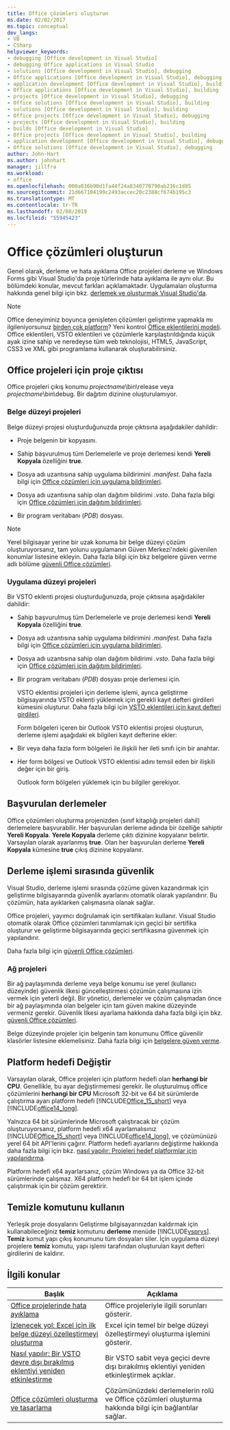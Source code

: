 ```yaml
---
title: Office çözümleri oluşturun
ms.date: 02/02/2017
ms.topic: conceptual
dev_langs:
- VB
- CSharp
helpviewer_keywords:
- debugging [Office development in Visual Studio]
- debugging Office applications in Visual Studio
- solutions [Office development in Visual Studio], debugging
- Office applications [Office development in Visual Studio], debugging
- application development [Office development in Visual Studio], building
- Office applications [Office development in Visual Studio], building
- projects [Office development in Visual Studio], debugging
- Office solutions [Office development in Visual Studio], building
- solutions [Office development in Visual Studio], building
- Office projects [Office development in Visual Studio], debugging
- projects [Office development in Visual Studio], building
- builds [Office development in Visual Studio]
- Office projects [Office development in Visual Studio], building
- application development [Office development in Visual Studio], debugging
- Office solutions [Office development in Visual Studio], debugging
author: John-Hart
ms.author: johnhart
manager: jillfra
ms.workload:
- office
ms.openlocfilehash: 000a036b90d1fa44f24a8340770790ab216c1d85
ms.sourcegitcommit: 21d667104199c2493accec20c2388cf674b195c3
ms.translationtype: MT
ms.contentlocale: tr-TR
ms.lasthandoff: 02/08/2019
ms.locfileid: "55945423"
---
```

# <a name="build-office-solutions"></a>Office çözümleri oluşturun
  Genel olarak, derleme ve hata ayıklama Office projeleri derleme ve Windows Forms gibi Visual Studio'da proje türlerinde hata ayıklama ile aynı olur. Bu bölümdeki konular, mevcut farkları açıklamaktadır. Uygulamaları oluşturma hakkında genel bilgi için bkz. [derlemek ve oluşturmak Visual Studio'da](../ide/compiling-and-building-in-visual-studio.md).

> [!NOTE]
>  Office deneyiminiz boyunca genişleten çözümleri geliştirme yapmakla mı ilgileniyorsunuz [birden çok platform](https://dev.office.com/add-in-availability)? Yeni kontrol [Office eklentilerini modeli](https://dev.office.com/docs/add-ins/overview/office-add-ins). Office eklentileri, VSTO eklentileri ve çözümlerle karşılaştırıldığında küçük ayak izine sahip ve neredeyse tüm web teknolojisi, HTML5, JavaScript, CSS3 ve XML gibi programlama kullanarak oluşturabilirsiniz.

## <a name="project-output-for-office-projects"></a>Office projeleri için proje çıktısı
 Office projeleri çıkış konumu *projectname*\bin\release veya *projectname*\bin\debug. Bir dağıtım dizinine oluşturulamıyor.

### <a name="document-level-projects"></a>Belge düzeyi projeleri
 Belge düzeyi projesi oluşturduğunuzda proje çıktısına aşağıdakiler dahildir:

-   Proje belgenin bir kopyasını.

-   Sahip başvurulmuş tüm Derlemelerle ve proje derlemesi kendi **Yereli Kopyala** özelliğini **true**.

-   Dosya adı uzantısına sahip uygulama bildirimini *.manifest*. Daha fazla bilgi için [Office çözümleri için uygulama bildirimleri](../vsto/application-manifests-for-office-solutions.md).

-   Dosya adı uzantısına sahip olan dağıtım bildirimi *.vsto*. Daha fazla bilgi için [Office çözümleri için dağıtım bildirimleri](../vsto/deployment-manifests-for-office-solutions.md).

-   Bir program veritabanı (*PDB*) dosyası.

> [!NOTE]
>  Yerel bilgisayar yerine bir uzak konuma bir belge düzeyi çözüm oluşturuyorsanız, tam yolunu uygulamanın Güven Merkezi'ndeki güvenilen konumlar listesine ekleyin. Daha fazla bilgi için bkz belgelere güven verme adlı bölüme [güvenli Office çözümleri](../vsto/securing-office-solutions.md).

### <a name="application-level-projects"></a>Uygulama düzeyi projeleri
 Bir VSTO eklenti projesi oluşturduğunuzda, proje çıktısına aşağıdakiler dahildir:

- Sahip başvurulmuş tüm Derlemelerle ve proje derlemesi kendi **Yereli Kopyala** özelliğini **true**.

- Dosya adı uzantısına sahip uygulama bildirimini *.manifest*. Daha fazla bilgi için [Office çözümleri için uygulama bildirimleri](../vsto/application-manifests-for-office-solutions.md).

- Dosya adı uzantısına sahip olan dağıtım bildirimi *.vsto*. Daha fazla bilgi için [Office çözümleri için dağıtım bildirimleri](../vsto/deployment-manifests-for-office-solutions.md).

- Bir program veritabanı (*PDB*) dosyası proje derlemesi için.

  VSTO eklentisi projeleri için derleme işlemi, ayrıca geliştirme bilgisayarında VSTO eklenti yüklemek için gerekli kayıt defteri girdileri kümesini oluşturur. Daha fazla bilgi için [VSTO eklentileri için kayıt defteri girdileri](../vsto/registry-entries-for-vsto-add-ins.md).

  Form bölgeleri içeren bir Outlook VSTO eklentisi projesi oluşturun, derleme işlemi aşağıdaki ek bilgileri kayıt defterine ekler:

- Bir veya daha fazla form bölgeleri ile ilişkili her ileti sınıfı için bir anahtar.

- Her form bölgesi ve Outlook VSTO eklentisi adını temsil eden bir ilişkili değer için bir giriş.

  Outlook form bölgeleri yüklemek için bu bilgiler gerekiyor.

## <a name="referenced-assemblies"></a>Başvurulan derlemeler
 Office çözümleri oluşturma projenizden (sınıf kitaplığı projeleri dahil) derlemelere başvurabilir. Her başvurulan derleme adında bir özelliğe sahiptir **Yereli Kopyala**. **Yerele Kopyala** derleme çıktı dizinine kopyalanır belirtir. Varsayılan olarak ayarlanmış **true**. Olan her başvurulan derleme **Yereli Kopyala** kümesine **true** çıkış dizinine kopyalanır.

## <a name="security-during-the-build-process"></a>Derleme işlemi sırasında güvenlik
 Visual Studio, derleme işlemi sırasında çözüme güven kazandırmak için geliştirme bilgisayarında güvenlik ayarlarını otomatik olarak yapılandırır. Bu çözümün, hata ayıklarken çalışmasına olanak sağlar.

 Office projeleri, yayımcı doğrulamak için sertifikaları kullanır. Visual Studio otomatik olarak Office çözümleri tanımlamak için geçici bir sertifika oluşturur ve geliştirme bilgisayarında geçici sertifikasına güvenmek için yapılandırır.

 Daha fazla bilgi için [güvenli Office çözümleri](../vsto/securing-office-solutions.md).

### <a name="network-projects"></a>Ağ projeleri
 Bir ağ paylaşımında derleme veya belge konumu ise yerel (kullanıcı düzeyinde) güvenlik ilkesi güncelleştirmesi çözümün çalışmasına izin vermek için yeterli değil. Bir yönetici, derlemeler ve çözüm çalışmadan önce bir ağ paylaşımında olan belgeler için tam güven makine düzeyinde vermeniz gerekir. Güvenlik İlkesi ayarlama hakkında daha fazla bilgi için bkz. [güvenli Office çözümleri](../vsto/securing-office-solutions.md).

 Belge düzeyinde projeler için belgenin tam konumunu Office güvenilir klasörler listesine eklemelisiniz. Daha fazla bilgi için [belgelere güven verme](../vsto/granting-trust-to-documents.md).

## <a name="change-the-platform-target"></a>Platform hedefi Değiştir
 Varsayılan olarak, Office projeleri için platform hedefi olan **herhangi bir CPU**. Genellikle, bu ayar değiştirmemesi gerekir. İle oluşturulmuş office çözümlerini **herhangi bir CPU** Microsoft 32-bit ve 64 bit sürümlerde çalıştırma ayarı platform hedefi [!INCLUDE[Office_15_short](../vsto/includes/office-15-short-md.md)] veya [!INCLUDE[office14_long](../vsto/includes/office14-long-md.md)].

 Yalnızca 64 bit sürümlerinde Microsoft çalıştıracak bir çözüm oluşturuyorsanız, platform hedefi x64 ayarlamalısınız [!INCLUDE[Office_15_short](../vsto/includes/office-15-short-md.md)] veya [!INCLUDE[office14_long](../vsto/includes/office14-long-md.md)], ve çözümünüzü yerel 64 bit API'lerini çağırır. Platform hedefi ayarlarını değiştirme hakkında daha fazla bilgi için bkz. [nasıl yapılır: Projeleri hedef platformlar için yapılandırma](../ide/how-to-configure-projects-to-target-platforms.md).

 Platform hedefi x64 ayarlarsanız, çözüm Windows ya da Office 32-bit sürümlerinde çalışmaz. X64 platform hedefi bir 64 bit işlem içinde çalıştırmak için bir çözüm gerektirir.

## <a name="use-the-clean-command"></a>Temizle komutunu kullanın
 Yerleşik proje dosyalarını Geliştirme bilgisayarınızdan kaldırmak için kullanabileceğiniz **temiz** komutunu **derleme** menüde [!INCLUDE[vsprvs](../sharepoint/includes/vsprvs-md.md)]. **Temiz** komut yapı çıkış konumunu tüm dosyaları siler. İçin uygulama düzeyi projelere **temiz** komutu, yapı işlemi tarafından oluşturulan kayıt defteri girdilerini de kaldırır.

## <a name="related-topics"></a>İlgili konular

|Başlık|Açıklama|
|-----------|-----------------|
|[Office projelerinde hata ayıklama](../vsto/debugging-office-projects.md)|Office projeleriyle ilgili sorunları gösterir.|
|[İzlenecek yol: Excel için ilk belge düzeyi özelleştirmeyi oluşturma](../vsto/walkthrough-creating-your-first-document-level-customization-for-excel.md)|Excel için temel bir belge düzeyi özelleştirmeyi oluşturma işlemini gösterir.|
|[Nasıl yapılır: Bir VSTO devre dışı bırakılmış eklentiyi yeniden etkinleştirme](../vsto/how-to-re-enable-a-vsto-add-in-that-has-been-disabled.md)|Bir VSTO sabit veya geçici devre dışı bırakılmış eklentiyi yeniden etkinleştirmek açıklar.|
|[Office çözümleri oluşturma ve tasarlama](../vsto/designing-and-creating-office-solutions.md)|Çözümünüzdeki derlemelerin rolü ve Office çözümleri oluşturma hakkında bilgi için bağlantılar sağlar.|
